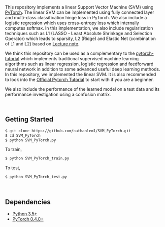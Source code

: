 This repository implements a linear Support Vector Machine (SVM) using [PyTorch](https://github.com/pytorch/pytorch). The linear SVM can be implemented using fully connected layer and multi-class
classification hinge loss in PyTorch. We also include a logistic regression which uses cross-entropy loss which internally
computes softmax. In this implementation, we also include regularization techniques such as L1 (LASSO - Least Absolute Shrinkage and Selection Operator)
which leads to sparsity, L2 (Ridge) and Elastic Net (combination of L1 and L2) based on [Lecture note](http://cs231n.stanford.edu/slides/2020/lecture_3.pdf). 

We think this repository can be used as a complementary to the [pytorch-tutorial](https://github.com/nathanlem1/pytorch-tutorial) which implements
traditional supervised machine learning algorithms such as linear regression, logistic regression and feedforward neural 
network in addition to some advanced useful deep learning methods. In this repository, we implemented the linear SVM.  It is also recommended to look into the [Official Pytorch Tutorial](https://pytorch.org/tutorials/index.html) 
to start with if you are a beginner.

We also include the performance of the learned model on a test data and its performance investigation
using a confusion matrix.


<br/>

## Getting Started
```bash
$ git clone https://github.com/nathanlem1/SVM_PyTorch.git
$ cd SVM_PyTorch
$ python SVM_PyTorch.py
```
To train,
```bash
$ python SVM_PyTorch_train.py
```
To test,
```bash
$ python SVM_PyTorch_test.py
```

<br/>

## Dependencies
* [Python 3.5+](https://www.python.org/downloads/)
* [PyTorch 0.4.0+](http://pytorch.org/)




